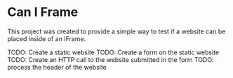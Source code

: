 # Can I Frame

This project was created to provide a simple way to test if a website can be placed inside of an IFrame.


TODO: Create a static website
TODO: Create a form on the static website
TODO: Create an HTTP call to the website submitted in the form
TODO: process the header of the website


